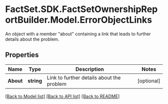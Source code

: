 # FactSet.SDK.FactSetOwnershipReportBuilder.Model.ErrorObjectLinks
An object with a member \"about\" containing a link that leads to further details about the problem.

## Properties

Name | Type | Description | Notes
------------ | ------------- | ------------- | -------------
**About** | **string** | Link to further details about the problem | [optional] 

[[Back to Model list]](../README.md#documentation-for-models) [[Back to API list]](../README.md#documentation-for-api-endpoints) [[Back to README]](../README.md)

